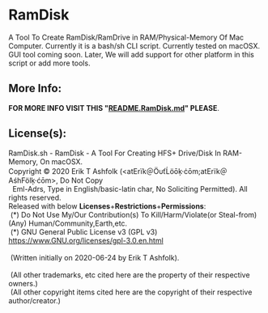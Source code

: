 # RamDisk
A Tool To Create RamDisk/RamDrive in RAM/Physical-Memory Of Mac Computer. 
 Currently it is a bash/sh CLI script. Currently tested on macOSX.<br/>
 GUI tool coming soon. Later, We will add support for other platform in this script or add more tools.<br/>

## More Info:
<b>FOR MORE INFO VISIT THIS "<a href="README.RamDisk.md">README.RamDisk.md</a>" PLEASE</b>.

## License(s):
RamDisk.sh - RamDisk - A Tool For Creating HFS+ Drive/Disk In RAM-Memory, On macOSX.<br/>
Copyright © 2020 Erik T Ashfolk (&lt;at&#69;rïk＠Ö&#965;ťĹö&#333;ķ·ċ&#333;m;at&#69;rïk＠&#65;śh&#70;ölķ·ć&#333;m&gt;, Do Not Copy<br/>
&#160;&#160;Eml-Adrs, Type in English/basic-latin char, No Soliciting Permitted). All rights reserved.<br/>
Released with below <b>Licenses</b>+<b>Restrictions</b>+<b>Permissions</b>:<br/>
&#160;(&#42;) Do Not Use My/Our Contribution(s) To Kill/Harm/Violate(or Steal-from)(Any) Human/Community,Earth,etc.<br/>
&#160;(&#42;) GNU General Public License v3 (GPL v3) https://www.GNU.org/licenses/gpl-3.0.en.html<br/>
<br/>
&#160;(Written initially on 2020-06-24 by Erik T Ashfolk)&#46;<br/>
<br/>
&#160;(All other trademarks, etc cited here are the property of their respective owners&#46;)<br/>
&#160;(All other copyright items cited here are the copyright of their respective author/creator&#46;)<br/>
